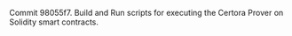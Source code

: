 Commit 98055f7.                    Build and Run scripts for executing the Certora Prover on Solidity smart contracts.